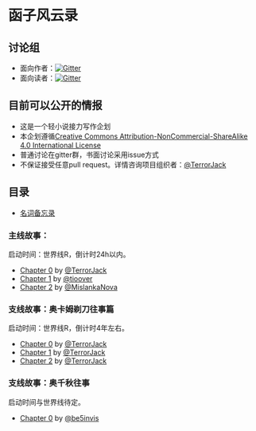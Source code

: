 # 函子风云录

## 讨论组

* 面向作者：[![Gitter](https://img.shields.io/gitter/room/nwjs/nw.js.svg)](https://gitter.im/functor-fantasy/brainstorm-chamber)
* 面向读者：[![Gitter](https://img.shields.io/gitter/room/nwjs/nw.js.svg)](https://gitter.im/functor-fantasy/lobby)

## 目前可以公开的情报

* 这是一个轻小说接力写作企划
* 本企划遵循[Creative Commons Attribution-NonCommercial-ShareAlike 4.0 International License](https://creativecommons.org/licenses/by-nc-sa/4.0/)
* 普通讨论在gitter群，书面讨论采用issue方式
* 不保证接受任意pull request。详情咨询项目组织者：[@TerrorJack](https://github.com/TerrorJack)

## 目录

* [名词备忘录](noun_memo.md)

### 主线故事：

启动时间：世界线R，倒计时24h以内。

* [Chapter 0](chapter_0.md) by [@TerrorJack](https://github.com/TerrorJack)
* [Chapter 1](chapter_1.md) by [@tioover](https://github.com/tioover)
* [Chapter 2](chapter_2.md) by [@MislankaNova](https://github.com/MislankaNova)

### 支线故事：奥卡姆剃刀往事篇

启动时间：世界线R，倒计时4年左右。

* [Chapter 0](occam_razor_tale_0.md) by [@TerrorJack](https://github.com/TerrorJack)
* [Chapter 1](occam_razor_tale_1.md) by [@TerrorJack](https://github.com/TerrorJack)
* [Chapter 2](occam_razor_tale_2.md) by [@TerrorJack](https://github.com/TerrorJack)

### 支线故事：奥千秋往事

启动时间与世界线待定。

* [Chapter 0](oksengiu-stories-0) by [@be5invis](https://github.com/be5invis)
